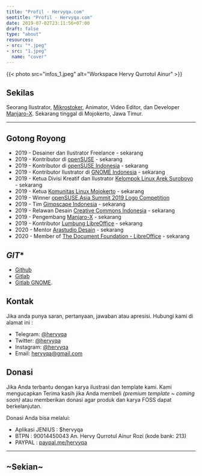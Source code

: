 ```yaml
---
title: "Profil - Hervyqa.com"
seotitle: "Profil - Hervyqa.com"
date: 2019-07-02T23:11:56+07:00
draft: false
type: "about"
resources:
- src: "*.jpeg"
- src: "1.jpeg"
  name: "cover"
---
```


{{< photo src="infos_1.jpeg" alt="Workspace Hervy Qurrotul Ainur" >}}

## **Sekilas**

Seorang Ilustrator, [Mikrostoker](http://www.shutterstock.com/g/hervyqa?rid=238649869), Animator, Video Editor, dan Developer [Manjaro-X](https://manjaro-x.netlify.com). Sekarang tinggal di Mojokerto, Jawa Timur.

***

## **Gotong Royong**

* 2019 - Desainer dan Ilustrator Freelance - sekarang
* 2019 - Kontributor di [openSUSE](https://github.com/openSUSE/artwork) - sekarang
* 2019 - Kontributor di [openSUSE Indonesia](https://www.opensuse-id.org/tentang) - sekarang
* 2019 - Kontributor Ilustrator di [GNOME Indonesia](https://www.gnome.id) - sekarang
* 2019 - Ketua Divisi Kreatif dan Ilustrator [Kelompok Linux Arek Suroboyo](https://www.klas.or.id) - sekarang
* 2019 - Ketua [Komunitas Linux Mojokerto](https://www.t.me/klimoker) - sekarang
* 2019 - Winner [openSUSE.Asia Summit 2019 Logo Competition](https://news.opensuse.org/2019/07/09/opensuse-asia-summit-2019-logo-competition-winner/)
* 2019 - Tim [Gimpscape Indonesia](https://gimpscape.org) - sekarang
* 2019 - Relawan Desain [Creative Commons Indonesia](https://creativecommons.or.id) - sekarang
* 2019 - Pengembang [Manjaro-X](https://manjaro-x.netlify.com) - sekarang
* 2019 - Kontributor [Lumbung LibreOffice](https://lumbung.libreoffice.id) - sekarang
* 2020 - Mentor [Arastudio Desain](https://instagram.com/arastudio.design) - sekarang
* 2020 - Member of [The Document Foundation - LibreOffice](https://documentfoundation.org/governance/members) - sekarang

## *GIT**

* [Github](https://github.com/hervyqa)
* [Gitlab](https://gitlab.com/hervyqa)
* [Gitlab GNOME](https://gitlab.gnome.org/hervyqa).

## **Kontak**

Jika anda punya saran, pertanyaan, jawaban atau apresisi. Hubungi kami di alamat ini :

* Telegram: [@hervyqa](https://t.me/hervyqa)
* Twitter: [@hervyqa](https://twitter.com/hervyqa)
* Instagram: [@hervyqa](https://instagram.com/hervyqa)
* Email: [hervyqa@gmail.com](mailto:hervyqa@gmail.com)

## **Donasi**

Jika Anda terbantu dengan karya ilustrasi dan template kami. Kami mengucapkan Terima kasih jika Anda membeli _(premium template ~ coming soon)_ atau memberikan donasi agar produk dan karya FOSS dapat berkelanjutan.

Donasi Anda bisa melalui:

* Aplikasi JENIUS : $hervyqa
* BTPN : 90014450043 An. Hervy Qurrotul Ainur Rozi (kode bank: 213)
* PAYPAL : [paypal.me/hervyqa](https://paypal.me/hervyqa)

***

## ~Sekian~

<br style="margin: 30px">
